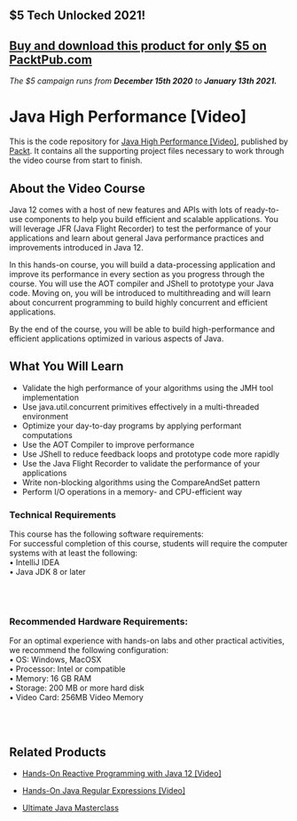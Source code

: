 ## $5 Tech Unlocked 2021!
[Buy and download this product for only $5 on PacktPub.com](https://www.packtpub.com/)
-----
*The $5 campaign         runs from __December 15th 2020__ to __January 13th 2021.__*

# Java High Performance [Video]
This is the code repository for [Java High Performance [Video]](https://www.packtpub.com/application-development/java-high-performance-video), published by [Packt](https://www.packtpub.com/?utm_source=github). It contains all the supporting project files necessary to work through the video course from start to finish.
## About the Video Course
Java 12 comes with a host of new features and APIs with lots of ready-to-use components to help you build efficient and scalable applications. You will leverage JFR (Java Flight Recorder) to test the performance of your applications and learn about general Java performance practices and improvements introduced in Java 12.

In this hands-on course, you will build a data-processing application and improve its performance in every section as you progress through the course. You will use the AOT compiler and JShell to prototype your Java code. Moving on, you will be introduced to multithreading and will learn about concurrent programming to build highly concurrent and efficient applications. 

By the end of the course, you will be able to build high-performance and efficient applications optimized in various aspects of Java.
<H2>What You Will Learn</H2>
<DIV class=book-info-will-learn-text>
<UL>
<LI>Validate the high performance of your algorithms using the JMH tool implementation
<LI>Use java.util.concurrent primitives effectively in a multi-threaded environment
<LI>Optimize your day-to-day programs by applying performant computations
<LI>Use the AOT Compiler to improve performance
<LI>Use JShell to reduce feedback loops and prototype code more rapidly
<LI>Use the Java Flight Recorder to validate the performance of your applications
<LI>Write non-blocking algorithms using the CompareAndSet pattern
<LI>Perform I/O operations in a memory- and CPU-efficient way  </LI></UL></DIV>

### Technical Requirements
This course has the following software requirements:<br/>
For successful completion of this course, students will require the computer systems with at least the following:<br/>
•	IntelliJ IDEA<br/>
•	Java JDK 8 or later<br/>

<br/><br/>
### Recommended Hardware Requirements:<br/>
For an optimal experience with hands-on labs and other practical activities, we recommend the following configuration:
<br/>
•	OS: Windows, MacOSX<br/>
•	Processor: Intel or compatible<br/>
•	Memory: 16 GB RAM<br/>
•	Storage: 200 MB or more hard disk<br/>
• Video Card: 256MB Video Memory
<br/>

<br/><br/>

## Related Products
* [Hands-On Reactive Programming with Java 12 [Video]](https://www.packtpub.com/application-development/hands-reactive-programming-java-12-video)

* [Hands-On Java Regular Expressions [Video]](https://www.packtpub.com/application-development/hands-java-regular-expressions-video)

* [Ultimate Java Masterclass](https://www.packtpub.com/web-development/ultimate-java-masterclass)

